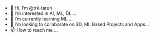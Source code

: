 - 👋 Hi, I’m @trk-tarun
- 👀 I’m interested in AI, ML, DL ...
- 🌱 I’m currently learning ML ...
- 💞️ I’m looking to collaborate on 3D, ML Based Projects and Apps...
- 📫 How to reach me ...

<!---
trk-tarun/trk-tarun is a ✨ special ✨ repository because its `README.md` (this file) appears on your GitHub profile.
You can click the Preview link to take a look at your changes.
--->

